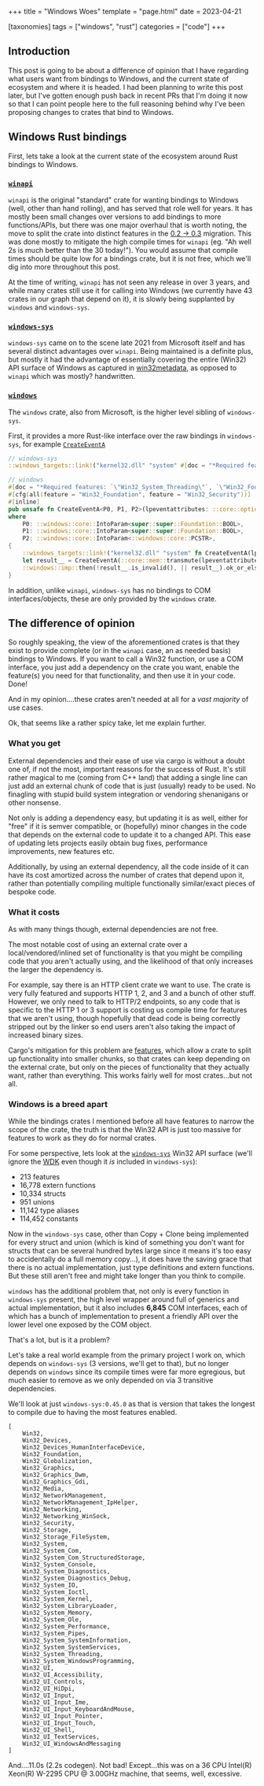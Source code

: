 +++
title = "Windows Woes"
template = "page.html"
date = 2023-04-21

[taxonomies]
tags = ["windows", "rust"]
categories = ["code"]
+++

## Introduction

This post is going to be about a difference of opinion that I have regarding what users want from bindings to Windows, and the current state of ecosystem and where it is headed. I had been planning to write this post later, but I've gotten enough push back in recent PRs that I'm doing it now so that I can point people here to the full reasoning behind why I've been proposing changes to crates that bind to Windows.

## Windows Rust bindings

First, lets take a look at the current state of the ecosystem around Rust bindings to Windows.

### [`winapi`](https://github.com/retep998/winapi-rs)

`winapi` is the original "standard" crate for wanting bindings to Windows (well, other than hand rolling), and has served that role well for years. It has mostly been small changes over versions to add bindings to more functions/APIs, but there was one major overhaul that is worth noting, the move to split the crate into distinct features in the [0.2 -> 0.3](https://github.com/retep998/winapi-rs/issues/316) migration. This was done mostly to mitigate the high compile times for `winapi` (eg. "Ah well 2s is much better than the 30 today!"). You would assume that compile times should be quite low for a bindings crate, but it is not free, which we'll dig into more throughout this post.

At the time of writing, `winapi` has not seen any release in over 3 years, and while many crates still use it for calling into Windows (we currently have 43 crates in our graph that depend on it), it is slowly being supplanted by `windows` and `windows-sys`.

### [`windows-sys`](https://crates.io/crates/windows-sys)

`windows-sys` came on to the scene late 2021 from Microsoft itself and has several distinct advantages over `winapi`. Being maintained is a definite plus, but mostly it had the advantage of essentially covering the entire (Win32) API surface of Windows as captured in [win32metadata](https://github.com/microsoft/win32metadata), as opposed to `winapi` which was mostly? handwritten.

### [`windows`](https://crates.io/crates/windows)

The `windows` crate, also from Microsoft, is the higher level sibling of `windows-sys`.

First, it provides a more Rust-like interface over the raw bindings in `windows-sys`, for example [`CreateEventA`](https://learn.microsoft.com/en-us/windows/win32/api/synchapi/nf-synchapi-createeventa)

```rust
// windows-sys
::windows_targets::link!("kernel32.dll" "system" #[doc = "*Required features: `\"Win32_System_Threading\"`, `\"Win32_Foundation\"`, `\"Win32_Security\"`*"] fn CreateEventA(lpeventattributes : *const super::super::Security:: SECURITY_ATTRIBUTES, bmanualreset : super::super::Foundation:: BOOL, binitialstate : super::super::Foundation:: BOOL, lpname : ::windows_sys::core::PCSTR) -> super::super::Foundation:: HANDLE);
```

```rust
// windows
#[doc = "*Required features: `\"Win32_System_Threading\"`, `\"Win32_Foundation\"`, `\"Win32_Security\"`*"]
#[cfg(all(feature = "Win32_Foundation", feature = "Win32_Security"))]
#[inline]
pub unsafe fn CreateEventA<P0, P1, P2>(lpeventattributes: ::core::option::Option<*const super::super::Security::SECURITY_ATTRIBUTES>, bmanualreset: P0, binitialstate: P1, lpname: P2) -> ::windows::core::Result<super::super::Foundation::HANDLE>
where
    P0: ::windows::core::IntoParam<super::super::Foundation::BOOL>,
    P1: ::windows::core::IntoParam<super::super::Foundation::BOOL>,
    P2: ::windows::core::IntoParam<::windows::core::PCSTR>,
{
    ::windows_targets::link!("kernel32.dll" "system" fn CreateEventA(lpeventattributes : *const super::super::Security:: SECURITY_ATTRIBUTES, bmanualreset : super::super::Foundation:: BOOL, binitialstate : super::super::Foundation:: BOOL, lpname : ::windows::core::PCSTR) -> super::super::Foundation:: HANDLE);
    let result__ = CreateEventA(::core::mem::transmute(lpeventattributes.unwrap_or(::std::ptr::null())), bmanualreset.into_param().abi(), binitialstate.into_param().abi(), lpname.into_param().abi());
    ::windows::imp::then(!result__.is_invalid(), || result__).ok_or_else(::windows::core::Error::from_win32)
}
```

In addition, unlike `winapi`, `windows-sys` has no bindings to COM interfaces/objects, these are only provided by the `windows` crate.

## The difference of opinion

So roughly speaking, the view of the aforementioned crates is that they exist to provide complete (or in the `winapi` case, an as needed basis) bindings to Windows. If you want to call a Win32 function, or use a COM interface, you just add a dependency on the crate you want, enable the feature(s) you need for that functionality, and then use it in your code. Done!

And in my opinion....these crates aren't needed at all for a _vast majority_ of use cases.

Ok, that seems like a rather spicy take, let me explain further.

### What you get

External dependencies and their ease of use via cargo is without a doubt one of, if not the most, important reasons for the success of Rust. It's still rather magical to me (coming from C++ land) that adding a single line can just add an external chunk of code that is just (usually) ready to be used. No finagling with stupid build system integration or vendoring shenanigans or other nonsense.

Not only is adding a dependency easy, but updating it is as well, either for "free" if it is semver compatible, or (hopefully) minor changes in the code that depends on the external code to update it to a changed API. This ease of updating lets projects easily obtain bug fixes, performance improvements, new features etc.

Additionally, by using an external dependency, all the code inside of it can have its cost amortized across the number of crates that depend upon it, rather than potentially compiling multiple functionally similar/exact pieces of bespoke code.

### What it costs

As with many things though, external dependencies are not free.

The most notable cost of using an external crate over a local/vendored/inlined set of functionality is that you might be compiling code that you aren't actually using, and the likelihood of that only increases the larger the dependency is.

For example, say there is an HTTP client crate we want to use. The crate is very fully featured and supports HTTP 1, 2, and 3 and a bunch of other stuff. However, we only need to talk to HTTP/2 endpoints, so any code that is specific to the HTTP 1 or 3 support is costing us compile time for features that we aren't using, though hopefully that dead code is being correctly stripped out by the linker so end users aren't also taking the impact of increased binary sizes.

Cargo's mitigation for this problem are [features](https://doc.rust-lang.org/cargo/reference/features.html), which allow a crate to split up functionality into smaller chunks, so that crates can keep depending on the external crate, but only on the pieces of functionality that they actually want, rather than everything. This works fairly well for most crates...but not all.

### Windows is a breed apart

While the bindings crates I mentioned before all have features to narrow the scope of the crate, the truth is that the Win32 API is just too massive for features to work as they do for normal crates.

For some perspective, lets look at the [`windows-sys`](https://github.com/microsoft/windows-rs/commit/7e5cfb49895de30388a126c15a1bdf45d83268a0) Win32 API surface (we'll ignore the [WDK](https://en.wikipedia.org/wiki/Windows_Driver_Kit) even though it _is_ included in `windows-sys`):

* 213 features
* 16,778 extern functions
* 10,334 structs
* 951 unions
* 11,142 type aliases
* 114,452 constants

Now in the `windows-sys` case, other than Copy + Clone being implemented for every struct and union (which is kind of something you don't want for structs that can be several hundred bytes large since it means it's too easy to accidentally do a full memory copy...), it does have the saving grace that there is no actual implementation, just type definitions and extern functions. But these still aren't free and might take longer than you think to compile.

`windows` has the additional problem that, not only is every function in `windows-sys` present, the high level wrapper around full of generics and actual implementation, but it also includes **6,845** COM interfaces, each of which has a bunch of implementation to present a friendly API over the lower level one exposed by the COM object.

That's a lot, but is it a problem?

Let's take a real world example from the primary project I work on, which depends on `windows-sys` (3 versions, we'll get to that), but no longer depends on `windows` since its compile times were far more egregious, but much easier to remove as we only depended on via 3 transitive dependencies.

We'll look at just `windows-sys:0.45.0` as that is version that takes the longest to compile due to having the most features enabled.

```
[
    Win32,
    Win32_Devices,
    Win32_Devices_HumanInterfaceDevice,
    Win32_Foundation,
    Win32_Globalization,
    Win32_Graphics,
    Win32_Graphics_Dwm,
    Win32_Graphics_Gdi,
    Win32_Media,
    Win32_NetworkManagement,
    Win32_NetworkManagement_IpHelper,
    Win32_Networking,
    Win32_Networking_WinSock,
    Win32_Security,
    Win32_Storage,
    Win32_Storage_FileSystem,
    Win32_System,
    Win32_System_Com,
    Win32_System_Com_StructuredStorage,
    Win32_System_Console,
    Win32_System_Diagnostics,
    Win32_System_Diagnostics_Debug,
    Win32_System_IO,
    Win32_System_Ioctl,
    Win32_System_Kernel,
    Win32_System_LibraryLoader,
    Win32_System_Memory,
    Win32_System_Ole,
    Win32_System_Performance,
    Win32_System_Pipes,
    Win32_System_SystemInformation,
    Win32_System_SystemServices,
    Win32_System_Threading,
    Win32_System_WindowsProgramming,
    Win32_UI,
    Win32_UI_Accessibility,
    Win32_UI_Controls,
    Win32_UI_HiDpi,
    Win32_UI_Input,
    Win32_UI_Input_Ime,
    Win32_UI_Input_KeyboardAndMouse,
    Win32_UI_Input_Pointer,
    Win32_UI_Input_Touch,
    Win32_UI_Shell,
    Win32_UI_TextServices,
    Win32_UI_WindowsAndMessaging
]
```

And....11.0s (2.2s codegen). Not bad! Except...this was on a 36 CPU Intel(R) Xeon(R) W-2295 CPU @ 3.00GHz machine, that seems, well, excessive.
